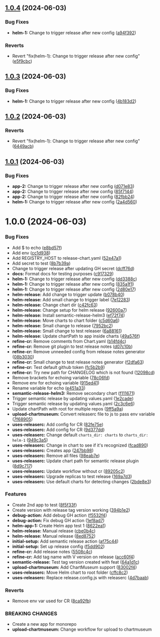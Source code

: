 ## [1.0.4](https://github.com/Piwero/sandbox-github-actions/compare/helm-1-v1.0.3...helm-1-v1.0.4) (2024-06-03)


### Bug Fixes

* **helm-1:** Change to trigger release after new config ([a94f392](https://github.com/Piwero/sandbox-github-actions/commit/a94f392883e214fb1e627537da2a70a1b9b58cd2))


### Reverts

* Revert "fix(helm-1): Change to trigger release after new config" ([e5f9cbc](https://github.com/Piwero/sandbox-github-actions/commit/e5f9cbc4195207041173cd84f7c823dbe1ddffe8))

## [1.0.3](https://github.com/Piwero/sandbox-github-actions/compare/helm-1-v1.0.2...helm-1-v1.0.3) (2024-06-03)


### Bug Fixes

* **helm-1:** Change to trigger release after new config ([4b183d2](https://github.com/Piwero/sandbox-github-actions/commit/4b183d250b982f4b54c45335d45652b083a84b41))

## [1.0.2](https://github.com/Piwero/sandbox-github-actions/compare/helm-1-v1.0.1...helm-1-v1.0.2) (2024-06-03)


### Reverts

* Revert "fix(helm-1): Change to trigger release after new config" ([6449acb](https://github.com/Piwero/sandbox-github-actions/commit/6449acb376f5509886bb85040c2368ad8d0b01b1))

## [1.0.1](https://github.com/Piwero/sandbox-github-actions/compare/helm-1-v1.0.0...helm-1-v1.0.1) (2024-06-03)


### Bug Fixes

* **app-2:** Change to trigger release after new config ([d071e83](https://github.com/Piwero/sandbox-github-actions/commit/d071e83eff3d8a41ba0a71fb4cdfe3f209dc2f6d))
* **app-2:** Change to trigger release after new config ([85f7144](https://github.com/Piwero/sandbox-github-actions/commit/85f71442219bce38f2ec68e2d37da7626dc4a315))
* **app-2:** Change to trigger release after new config ([82fbb24](https://github.com/Piwero/sandbox-github-actions/commit/82fbb243a86c8ba176f3870c6465bc356c947799))
* **helm-1:** Change to trigger release after new config ([2a4d560](https://github.com/Piwero/sandbox-github-actions/commit/2a4d560b6ca6663eee8aabc05f27214454877884))

# 1.0.0 (2024-06-03)


### Bug Fixes

* Add $ to echo ([e8bd57f](https://github.com/Piwero/sandbox-github-actions/commit/e8bd57f98d460bd17f6cd6b72f821749a2fe8e93))
* Add env ([cc1d938](https://github.com/Piwero/sandbox-github-actions/commit/cc1d938ecd90eb07e0b11d80076bd4f0a5a925ac))
* Add REGISTRY_HOST to release-chart.yaml ([52e47a1](https://github.com/Piwero/sandbox-github-actions/commit/52e47a187a58409f2e32710a58005182aaf99892))
* Add secret to test ([8b7b39a](https://github.com/Piwero/sandbox-github-actions/commit/8b7b39aedc741efd5a76f5f010b807bac5b4fcd5))
* Change to trigger release after updating GH secret ([dcff76d](https://github.com/Piwero/sandbox-github-actions/commit/dcff76d5996f3b0a9d09367fe02ead5400c5aa61))
* **docs:** Format docs for testing purposes ([c917329](https://github.com/Piwero/sandbox-github-actions/commit/c917329b232125556396e1614c19c2b8168a93cc))
* **helm-1:** Change to trigger release after new config ([dd3388c](https://github.com/Piwero/sandbox-github-actions/commit/dd3388c08549ba840ea7f1a7e4bbafe8940a366f))
* **helm-1:** Change to trigger release after new config ([835a1f1](https://github.com/Piwero/sandbox-github-actions/commit/835a1f1aad30112393e32b7845ef1dd3110e7ac1))
* **helm-1:** Change to trigger release after new config ([2d80e17](https://github.com/Piwero/sandbox-github-actions/commit/2d80e17830da688263175ca51981d3686750b681))
* **helm-release:** Add change to trigger update ([b078b40](https://github.com/Piwero/sandbox-github-actions/commit/b078b405c88b434daaceafac630be89246a6bf7f))
* **helm-release:** Add small change to trigger label ([7e12283](https://github.com/Piwero/sandbox-github-actions/commit/7e12283d93d467b6ac68b5d44a905741724e0d90))
* **helm-release:** Change chart dir ([c42fc63](https://github.com/Piwero/sandbox-github-actions/commit/c42fc637e76f9f7aa70c1fba3749ea01fbd15bc3))
* **helm-release:** Change setup for helm release ([92600a7](https://github.com/Piwero/sandbox-github-actions/commit/92600a7420c5f44d2f8c126b34cabdf4ac13e025))
* **helm-release:** Install semantic-release-helm3 ([ef72f74](https://github.com/Piwero/sandbox-github-actions/commit/ef72f74414a7b71694b2c6f7aaff2ec8787ce98b))
* **helm-release:** Move charts to chart folder ([c5d60a6](https://github.com/Piwero/sandbox-github-actions/commit/c5d60a69094019509d20a6e8713f652394d908d4))
* **helm-release:** Small change to release ([7952bc2](https://github.com/Piwero/sandbox-github-actions/commit/7952bc2bf9bbcd900356ddd0c2c3c43df8398258))
* **helm-release:** Small change to test releaser ([6a88161](https://github.com/Piwero/sandbox-github-actions/commit/6a8816121d4d24f93609d9f57987961145e4379c))
* **helm-release:** Update chartPath to app inside charts ([49a576f](https://github.com/Piwero/sandbox-github-actions/commit/49a576f049ea9d483934ade08ba5b43b53728c71))
* **refine-cr:** Remove comments from Chart.yaml ([b14fd4c](https://github.com/Piwero/sandbox-github-actions/commit/b14fd4c5fbb3518c767742139f8a5b368e0fbab0))
* **refine-cr:** Remove git plugin to test release notes ([d07c10b](https://github.com/Piwero/sandbox-github-actions/commit/d07c10b1fe2cfb6b23e7aecdd5c9340c8e5bdcf0))
* **refine-cr:** Remove unneeded config from release notes generator ([08b3030](https://github.com/Piwero/sandbox-github-actions/commit/08b30309fb11da7d8b13bd090936c8878c92ad2a))
* **refine-cr:** Small change to test release notes generator ([f2dfa63](https://github.com/Piwero/sandbox-github-actions/commit/f2dfa63ad294ba160abf020ea13941eaf0d7f079))
* **refine-cr:** Test default github token ([fc5b2b9](https://github.com/Piwero/sandbox-github-actions/commit/fc5b2b9bac28f95787c1ce78144a427a96805969))
* **refine-cr:** Try new path for CHANGELOG which is not found ([12098cd](https://github.com/Piwero/sandbox-github-actions/commit/12098cd993edd993b1fc58812a312d343ade7571))
* Remove brackets for echoing variable ([78c06fd](https://github.com/Piwero/sandbox-github-actions/commit/78c06fdb0518b344cef12f253f098a3aec5bff88))
* Remove env for echoing variable ([915ed41](https://github.com/Piwero/sandbox-github-actions/commit/915ed411dd37216319d49a58c4223f0106fc0d7a))
* Rename variable for echo ([e451a33](https://github.com/Piwero/sandbox-github-actions/commit/e451a33832aafb6b1351c57eb2c449dcca5ef61f))
* **semantic-release-helm3:** Remove secondary chart ([f111671](https://github.com/Piwero/sandbox-github-actions/commit/f1116713803e736f0e632fcc1a6b9d5af4f36dbd))
* Trigger semantic release by updating values.yaml ([1e2cade](https://github.com/Piwero/sandbox-github-actions/commit/1e2cade1d26c2df0da55fb201e41de49288e47a9))
* Trigger semantic release by updating values.yaml ([2c3c6e6](https://github.com/Piwero/sandbox-github-actions/commit/2c3c6e66cd87d18f473704f55b01ae661fe84d2f))
* Update chartPath with root for multiple repos ([9ff5a9a](https://github.com/Piwero/sandbox-github-actions/commit/9ff5a9a797ad781faff7b9304b77e586b4133537))
* **upload-chartmuseum:** Convert releaserc file to js to pass env variable ([7f68905](https://github.com/Piwero/sandbox-github-actions/commit/7f689053692d6fc56a2091747694b49061c72fae))
* **uses-releaserc:** Add config for CR ([82fe75e](https://github.com/Piwero/sandbox-github-actions/commit/82fe75e8b0a36829b9f1743710dc7ffd516e8f2f))
* **uses-releaserc:** Add config for CR ([9d377dd](https://github.com/Piwero/sandbox-github-actions/commit/9d377dda35971ed76831450e10074e87ca1ce38b))
* **uses-releaserc:** Change default `charts_dir: charts` to `charts_dir: helm-1` ([949c3a5](https://github.com/Piwero/sandbox-github-actions/commit/949c3a5e6bfb5d73e54b10486b57d3038713807c))
* **uses-releaserc:** Change in chart to see if it's recognized ([fcad890](https://github.com/Piwero/sandbox-github-actions/commit/fcad890ee92bcaf8137f9491626adee1cec7ef15))
* **uses-releaserc:** Creates app ([247bb98](https://github.com/Piwero/sandbox-github-actions/commit/247bb98440b2ee551e6e82bb16f9b7204cf643b2))
* **uses-releaserc:** Remove all files ([98eab7e](https://github.com/Piwero/sandbox-github-actions/commit/98eab7eccec1b5269c89626a99e78d8559bcc877))
* **uses-releaserc:** Update chart path for semantic release plugin ([8d9c717](https://github.com/Piwero/sandbox-github-actions/commit/8d9c71793a01b279e4c2d73171d6d82c712e954f))
* **uses-releaserc:** Update workflow without cr ([89205c2](https://github.com/Piwero/sandbox-github-actions/commit/89205c22b5e5c0a780893524227587b9a9d6f708))
* **uses-releaserc:** Upgrade replicas to test release ([169a7d3](https://github.com/Piwero/sandbox-github-actions/commit/169a7d3d70bbecf6834cac93408c8a1db529c274))
* **uses-releaserc:** Use default charts for detecting changes ([2bde8e3](https://github.com/Piwero/sandbox-github-actions/commit/2bde8e3170607c51e6f3b6c7b08485d5b2120ce6))


### Features

* Create 2nd app to test ([8f5f33f](https://github.com/Piwero/sandbox-github-actions/commit/8f5f33f85b55c1c854ef67c5e825c5602f5bc516))
* Create version with release tag version working ([394b1e2](https://github.com/Piwero/sandbox-github-actions/commit/394b1e2056d8c58d27313c45ed718d0ffc0d013b))
* **debug-action:** Add debug GH action ([f5532f4](https://github.com/Piwero/sandbox-github-actions/commit/f5532f4ab72984d5602c37abfc537b4e970e95f1))
* **debug-action:** Fix debug GH action ([1ef8ad7](https://github.com/Piwero/sandbox-github-actions/commit/1ef8ad767538c070b9c864062fa7c2487196c715))
* **helm-app-1:** Create Helm app test 1 ([8622ea1](https://github.com/Piwero/sandbox-github-actions/commit/8622ea161e7f405fcb4694a0af364793485eaedf))
* **helm-release:** Manual release ([cbe0b4c](https://github.com/Piwero/sandbox-github-actions/commit/cbe0b4c2d6aae614d85177dd0df1f844b8b9c38e))
* **helm-release:** Manual release ([8ed8752](https://github.com/Piwero/sandbox-github-actions/commit/8ed8752ead9fe505917dcfd7e634b2b4251db56d))
* **initial-setup:** Add semantic release action ([af75c44](https://github.com/Piwero/sandbox-github-actions/commit/af75c44559c383ef4baf4beaabf84127efe322bb))
* **initial-setup:** Set up release config ([f5dd902](https://github.com/Piwero/sandbox-github-actions/commit/f5dd902c21f813a58a899b2eb752d77ec847c303))
* **refine-cr:** Add release notes ([5508c4c](https://github.com/Piwero/sandbox-github-actions/commit/5508c4c1b21fd49c2e9c7e0dac3ff0d0d9cda343))
* **refine-cr:** Add tag name with V version on release ([acc60f4](https://github.com/Piwero/sandbox-github-actions/commit/acc60f4ec9d8b4152253b4da0eeb0305f7bf9c14))
* **semantic-release:** Test tag version created with feat ([64a1d1c](https://github.com/Piwero/sandbox-github-actions/commit/64a1d1c066cfa6b86f91fb3fed90fce2cc40e43c))
* **upload-chartmuseum:** Add ChartMuseum support ([83002f4](https://github.com/Piwero/sandbox-github-actions/commit/83002f4c340d32c53e26b3cb28a7bf07a25863e5))
* **uses-releaserc:** Move Helm chart to root folder ([cffc8c2](https://github.com/Piwero/sandbox-github-actions/commit/cffc8c2148581ebe0d8a3f3f31c8a54cb2d8c36d))
* **uses-releaserc:** Replace release.config.js with releaserc ([4d7baab](https://github.com/Piwero/sandbox-github-actions/commit/4d7baab3a07df96223ad29469dffbcfb1c28272b))


### Reverts

* Remove env var used for CR ([8ca92fb](https://github.com/Piwero/sandbox-github-actions/commit/8ca92fbea0b18b87b62479dbddaab73fcd4fc02f))


### BREAKING CHANGES

* Create a new app for monorepo
* **upload-chartmuseum:** Change workflow for upload to chartmuseum
